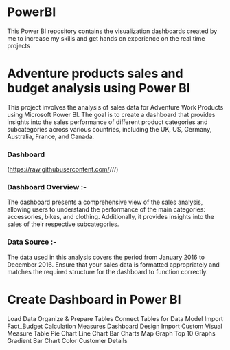 # PowerBI
This Power BI repository contains the visualization dashboards created by me to increase my skills and get hands on experience on the real time projects
# Adventure products sales and budget analysis using Power BI
This project involves the analysis of sales data for Adventure Work Products using Microsoft Power BI. The goal is to create a dashboard that provides insights into the sales performance of different product categories and subcategories across various countries, including the UK, US, Germany, Australia, France, and Canada.
### Dashboard 
(https://raw.githubusercontent.com/<kartikdabre199>/<PowerBI>/<Sales and Budget>/<Sales and Budget Analysis.pdf>)

### Dashboard Overview :-
The dashboard presents a comprehensive view of the sales analysis, allowing users to understand the performance of the main categories: accessories, bikes, and clothing. Additionally, it provides insights into the sales of their respective subcategories.
### Data Source :-
The data used in this analysis covers the period from January 2016 to December 2016. Ensure that your sales data is formatted appropriately and matches the required structure for the dashboard to function correctly.


# Create Dashboard in Power BI
Load Data
Organize & Prepare Tables
Connect Tables for Data Model
Import Fact_Budget
Calculation Measures
Dashboard Design
Import Custom Visual
Measure Table
Pie Chart
Line Chart
Bar Charts
Map Graph
Top 10 Graphs
Gradient Bar Chart Color
Customer Details
